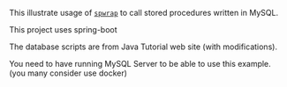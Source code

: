
This illustrate usage of [`spwrap`](https://github.com/mhewedy/spwrap) to call stored procedures written in MySQL.

This project uses spring-boot

The database scripts are from Java Tutorial web site (with modifications).

You need to have running MySQL Server to be able to use this example. (you many consider use docker)

